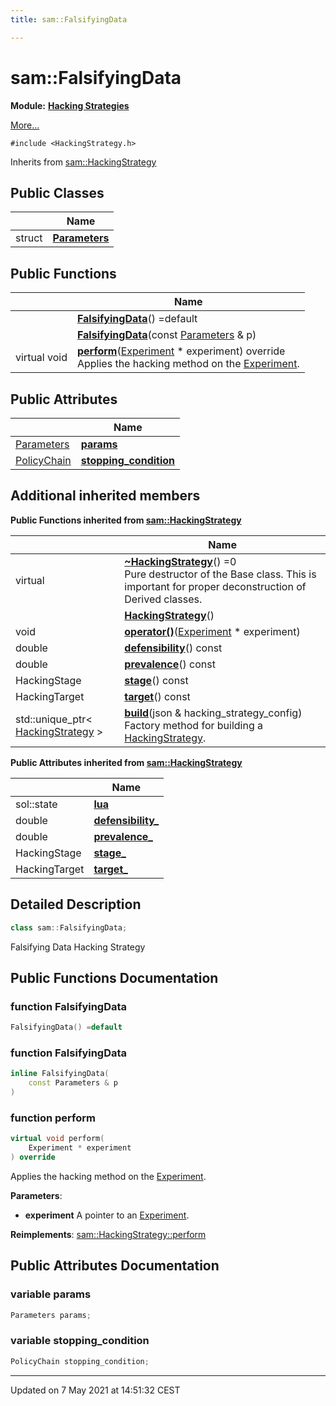 ```yaml
---
title: sam::FalsifyingData

---
```


# sam::FalsifyingData

**Module:** **[Hacking Strategies](/doxygen/Modules/group___hacking_strategies/)**



 [More...](#detailed-description)


`#include <HackingStrategy.h>`

Inherits from [sam::HackingStrategy](/doxygen/Classes/classsam_1_1_hacking_strategy/)

## Public Classes

|                | Name           |
| -------------- | -------------- |
| struct | **[Parameters](/doxygen/Classes/structsam_1_1_falsifying_data_1_1_parameters/)**  |

## Public Functions

|                | Name           |
| -------------- | -------------- |
| | **[FalsifyingData](/doxygen/Classes/classsam_1_1_falsifying_data/#function-falsifyingdata)**() =default |
| | **[FalsifyingData](/doxygen/Classes/classsam_1_1_falsifying_data/#function-falsifyingdata)**(const [Parameters](/doxygen/Classes/structsam_1_1_falsifying_data_1_1_parameters/) & p) |
| virtual void | **[perform](/doxygen/Classes/classsam_1_1_falsifying_data/#function-perform)**([Experiment](/doxygen/Classes/classsam_1_1_experiment/) * experiment) override<br>Applies the hacking method on the [Experiment](/doxygen/Classes/classsam_1_1_experiment/).  |

## Public Attributes

|                | Name           |
| -------------- | -------------- |
| [Parameters](/doxygen/Classes/structsam_1_1_falsifying_data_1_1_parameters/) | **[params](/doxygen/Classes/classsam_1_1_falsifying_data/#variable-params)**  |
| [PolicyChain](/doxygen/Classes/structsam_1_1_policy_chain/) | **[stopping_condition](/doxygen/Classes/classsam_1_1_falsifying_data/#variable-stopping_condition)**  |

## Additional inherited members

**Public Functions inherited from [sam::HackingStrategy](/doxygen/Classes/classsam_1_1_hacking_strategy/)**

|                | Name           |
| -------------- | -------------- |
| virtual | **[~HackingStrategy](/doxygen/Classes/classsam_1_1_hacking_strategy/#function-~hackingstrategy)**() =0<br>Pure destructor of the Base class. This is important for proper deconstruction of Derived classes.  |
| | **[HackingStrategy](/doxygen/Classes/classsam_1_1_hacking_strategy/#function-hackingstrategy)**() |
| void | **[operator()](/doxygen/Classes/classsam_1_1_hacking_strategy/#function-operator())**([Experiment](/doxygen/Classes/classsam_1_1_experiment/) * experiment) |
| double | **[defensibility](/doxygen/Classes/classsam_1_1_hacking_strategy/#function-defensibility)**() const |
| double | **[prevalence](/doxygen/Classes/classsam_1_1_hacking_strategy/#function-prevalence)**() const |
| HackingStage | **[stage](/doxygen/Classes/classsam_1_1_hacking_strategy/#function-stage)**() const |
| HackingTarget | **[target](/doxygen/Classes/classsam_1_1_hacking_strategy/#function-target)**() const |
| std::unique_ptr< [HackingStrategy](/doxygen/Classes/classsam_1_1_hacking_strategy/) > | **[build](/doxygen/Classes/classsam_1_1_hacking_strategy/#function-build)**(json & hacking_strategy_config)<br>Factory method for building a [HackingStrategy](/doxygen/Classes/classsam_1_1_hacking_strategy/).  |

**Public Attributes inherited from [sam::HackingStrategy](/doxygen/Classes/classsam_1_1_hacking_strategy/)**

|                | Name           |
| -------------- | -------------- |
| sol::state | **[lua](/doxygen/Classes/classsam_1_1_hacking_strategy/#variable-lua)**  |
| double | **[defensibility_](/doxygen/Classes/classsam_1_1_hacking_strategy/#variable-defensibility_)**  |
| double | **[prevalence_](/doxygen/Classes/classsam_1_1_hacking_strategy/#variable-prevalence_)**  |
| HackingStage | **[stage_](/doxygen/Classes/classsam_1_1_hacking_strategy/#variable-stage_)**  |
| HackingTarget | **[target_](/doxygen/Classes/classsam_1_1_hacking_strategy/#variable-target_)**  |


## Detailed Description

```cpp
class sam::FalsifyingData;
```


Falsifying Data Hacking Strategy 

## Public Functions Documentation

### function FalsifyingData

```cpp
FalsifyingData() =default
```


### function FalsifyingData

```cpp
inline FalsifyingData(
    const Parameters & p
)
```


### function perform

```cpp
virtual void perform(
    Experiment * experiment
) override
```

Applies the hacking method on the [Experiment](/doxygen/Classes/classsam_1_1_experiment/). 

**Parameters**: 

  * **experiment** A pointer to an [Experiment](/doxygen/Classes/classsam_1_1_experiment/). 


**Reimplements**: [sam::HackingStrategy::perform](/doxygen/Classes/classsam_1_1_hacking_strategy/#function-perform)


## Public Attributes Documentation

### variable params

```cpp
Parameters params;
```


### variable stopping_condition

```cpp
PolicyChain stopping_condition;
```


-------------------------------

Updated on  7 May 2021 at 14:51:32 CEST